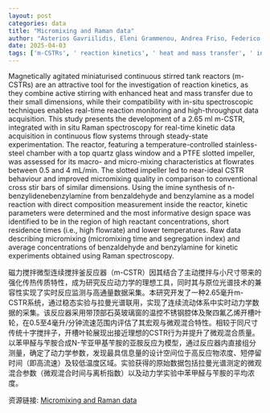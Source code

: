 ```yaml
---
layout: post
categories: data
title: "Micromixing and Raman data"
author: "Asterios Gavriilidis, Eleni Grammenou, Andrea Friso, Federico Galvanin"
date: 2025-04-03
tags: ['m-CSTRs', ' reaction kinetics', ' heat and mass transfer', ' in-situ spectroscopic techniques', ' real-time reaction monitoring', ' high-throughput data acquisition', ' Raman spectroscopy', ' continuous flow systems', ' steady-state experimentation', ' temperature-controlled', ' stainless-steel chamber', ' quartz glass window', ' PTFE slotted impeller', ' macro-mixing', ' micro-mixing', ' flowrates', ' near-ideal CSTR behaviour', ' imine synthesis', ' n-benzylidenebenzylamine', ' benzaldehyde', ' benzylamine', ' kinetic parameters', ' reactant concentrations', ' residence times', ' micromixing time', ' segregation index']
---
```


Magnetically agitated miniaturised continuous stirred tank reactors (m-CSTRs) are an attractive tool for the investigation of reaction kinetics, as they combine active stirring with enhanced heat and mass transfer due to their small dimensions, while their compatibility with in-situ spectroscopic techniques enables real-time reaction monitoring and high-throughput data acquisition. This study presents the development of a 2.65 ml m-CSTR, integrated with in situ Raman spectroscopy for real-time kinetic data acquisition in continuous flow systems through steady-state experimentation. The reactor, featuring a temperature-controlled stainless-steel chamber with a top quartz glass window and a PTFE slotted impeller, was assessed for its macro- and micro-mixing characteristics at flowrates between 0.5 and 4 mL/min. The slotted impeller led to near-ideal CSTR behaviour and improved micromixing quality in comparison to conventional cross stir bars of similar dimensions. Using the imine synthesis of n-benzylidenebenzylamine from benzaldehyde and benzylamine as a model reaction with direct composition measurement inside the reactor, kinetic parameters were determined and the most informative design space was identified to be in the region of high reactant concentrations, short residence times (i.e., high flowrate) and lower temperatures.  Raw data describing micromixing (micromixing time and segregation index) and average concentrations of benzaldehyde and benzylamine for kinetic experiments obtained using Raman spectroscopy.

磁力搅拌微型连续搅拌釜反应器（m-CSTR）因其结合了主动搅拌与小尺寸带来的强化传热传质特性，成为研究反应动力学的理想工具，同时其与原位光谱技术的兼容性实现了实时反应监测与高通量数据采集。本研究开发了一种2.65毫升m-CSTR系统，通过稳态实验与拉曼光谱联用，实现了连续流动体系中实时动力学数据的采集。该反应器采用带顶部石英玻璃窗的温控不锈钢腔体及聚四氟乙烯开槽叶轮，在0.5至4毫升/分钟流速范围内评估了其宏观与微观混合特性。相较于同尺寸传统十字搅拌子，开槽叶轮展现出接近理想的CSTR行为并提升了微观混合质量。以苯甲醛与苄胺合成N-苄亚甲基苄胺的亚胺反应为模型，通过反应器内直接组分测量，确定了动力学参数，发现最具信息量的设计空间位于高反应物浓度、短停留时间（即高流速）及较低温度区域。实验获得的原始数据包括拉曼光谱测定的微观混合参数（微观混合时间与离析指数）以及动力学实验中苯甲醛与苄胺的平均浓度。

资源链接: [Micromixing and Raman data](https://doi.org/10.57760/sciencedb.22997)
